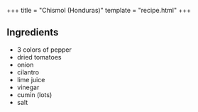 +++
title = "Chismol (Honduras)"
template = "recipe.html"
+++

## Ingredients

- 3 colors of pepper
- dried tomatoes
- onion
- cilantro
- lime juice
- vinegar
- cumin (lots)
- salt
